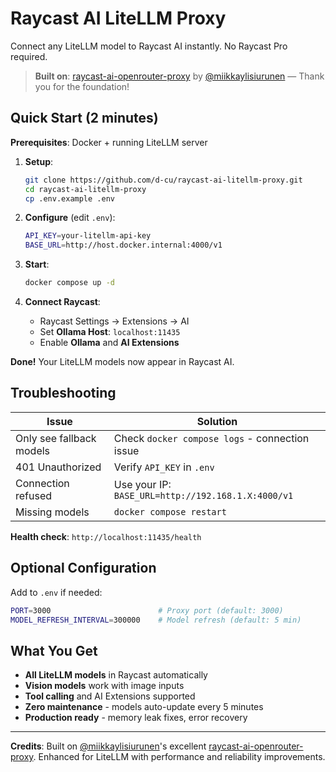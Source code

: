 # Raycast AI LiteLLM Proxy

Connect any LiteLLM model to Raycast AI instantly. No Raycast Pro required.

> **Built on**: [raycast-ai-openrouter-proxy](https://github.com/miikkaylisiurunen/raycast-ai-openrouter-proxy) by [@miikkaylisiurunen](https://github.com/miikkaylisiurunen) — Thank you for the foundation!

## Quick Start (2 minutes)

**Prerequisites**: Docker + running LiteLLM server

1. **Setup**:
   ```bash
   git clone https://github.com/d-cu/raycast-ai-litellm-proxy.git
   cd raycast-ai-litellm-proxy
   cp .env.example .env
   ```

2. **Configure** (edit `.env`):
   ```bash
   API_KEY=your-litellm-api-key
   BASE_URL=http://host.docker.internal:4000/v1
   ```

3. **Start**:
   ```bash
   docker compose up -d
   ```

4. **Connect Raycast**:
   - Raycast Settings → Extensions → AI
   - Set **Ollama Host**: `localhost:11435`
   - Enable **Ollama** and **AI Extensions**

**Done!** Your LiteLLM models now appear in Raycast AI.

## Troubleshooting

| Issue | Solution |
|-------|----------|
| Only see fallback models | Check `docker compose logs` - connection issue |
| 401 Unauthorized | Verify `API_KEY` in `.env` |
| Connection refused | Use your IP: `BASE_URL=http://192.168.1.X:4000/v1` |
| Missing models | `docker compose restart` |

**Health check**: `http://localhost:11435/health`

## Optional Configuration

Add to `.env` if needed:

```bash
PORT=3000                        # Proxy port (default: 3000)
MODEL_REFRESH_INTERVAL=300000    # Model refresh (default: 5 min)
```

## What You Get

- **All LiteLLM models** in Raycast automatically
- **Vision models** work with image inputs
- **Tool calling** and AI Extensions supported
- **Zero maintenance** - models auto-update every 5 minutes
- **Production ready** - memory leak fixes, error recovery

---

**Credits**: Built on [@miikkaylisiurunen](https://github.com/miikkaylisiurunen)'s excellent [raycast-ai-openrouter-proxy](https://github.com/miikkaylisiurunen/raycast-ai-openrouter-proxy). Enhanced for LiteLLM with performance and reliability improvements.
